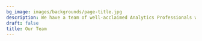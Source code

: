 ```yaml
---
bg_image: images/backgrounds/page-title.jpg
description: We have a team of well-acclaimed Analytics Professionals who are experts in their respective fields and can work with the state-of-the-art analytics tools giving useful insights in complex business problems. Our Experts are qualified enough to provide guidance in the Data Analytics-related works in High-level (Post-Graduate and Doctorate) Academics and Research Projects and Report Writing. Our experts are skilled in use of general and advanced statistical programming, visualization and machine learning tools which include Excel, SAS, SPSS, R, Python, Keras, H2O, Econometrics and RShiny. We have separate team of experts for academic writing who are skilled to give proper shape to any academic project.We have a team who comes from variety of domains. They have earned excellence in their subject. They are the ones we can depend upon.
draft: false
title: Our Team
---
```

